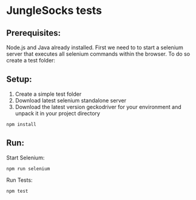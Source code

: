 # JungleSocks tests

## Prerequisites:
Node.js and Java already installed. First we need to to start a selenium server that executes all selenium commands within the browser. To do so create a test folder:

## Setup:

 1. Create a simple test folder 
 2. Download latest selenium standalone server
 3. Download the latest version geckodriver for your environment and unpack it in your project directory
```
npm install
```
## Run:
Start Selenium:
```
npm run selenium
```
Run Tests:
```
npm test
```
